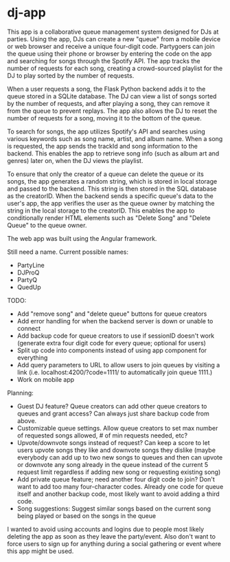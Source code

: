# dj-app

This app is a collaborative queue management system designed for DJs at parties. Using the app, DJs can create a new "queue" from a mobile device or web browser and receive a unique four-digit code. Partygoers can join the queue using their phone or browser by entering the code on the app and searching for songs through the Spotify API. The app tracks the number of requests for each song, creating a crowd-sourced playlist for the DJ to play sorted by the number of requests.

When a user requests a song, the Flask Python backend adds it to the queue stored in a SQLite database. The DJ can view a list of songs sorted by the number of requests, and after playing a song, they can remove it from the queue to prevent replays. The app also allows the DJ to reset the number of requests for a song, moving it to the bottom of the queue.

To search for songs, the app utilizes Spotify's API and searches using various keywords such as song name, artist, and album name. When a song is requested, the app sends the trackId and song information to the backend. This enables the app to retrieve song info (such as album art and genres) later on, when the DJ views the playlist.

To ensure that only the creator of a queue can delete the queue or its songs, the app generates a random string, which is stored in local storage and passed to the backend. This string is then stored in the SQL database as the creatorID. When the backend sends a specific queue's data to the user's app, the app verifies the user as the queue owner by matching the string in the local storage to the creatorID. This enables the app to conditionally render HTML elements such as "Delete Song" and "Delete Queue" to the queue owner.

The web app was built using the Angular framework.

Still need a name. Current possible names:

* PartyLine
* DJProQ
* PartyQ
* QuedUp

TODO:

* Add "remove song" and "delete queue" buttons for queue creators
* Add error handling for when the backend server is down or unable to connect
* Add backup code for queue creators to use if sessionID doesn't work (generate extra four digit code for every queue; optional for users)
* Split up code into components instead of using app component for everything
* Add query parameters to URL to allow users to join queues by visiting a link (i.e. localhost:4200/?code=1111/ to automatically join queue 1111.)
* Work on mobile app

Planning:

* Guest DJ feature? Queue creators can add other queue creators to queues and grant access? Can always just share backup code from above.
* Customizable queue settings. Allow queue creators to set max number of requested songs allowed, # of min requests needed, etc?
* Upvote/downvote songs instead of request? Can keep a score to let users upvote songs they like and downvote songs they dislike (maybe everybody can add up to two new songs to queues and then can upvote or downvote any song already in the queue instead of the current 5 request limit regardless if adding new song or requesting existing song)
* Add private queue feature; need another four digit code to join? Don't want to add too many four-character codes. Already one code for queue itself and another backup code, most likely want to avoid adding a third code.
* Song suggestions: Suggest similar songs based on the current song being played or based on the songs in the queue

I wanted to avoid using accounts and logins due to people most likely deleting the app as soon as they leave the party/event. Also don't want to force users to sign up for anything during a social gathering or event where this app might be used.

